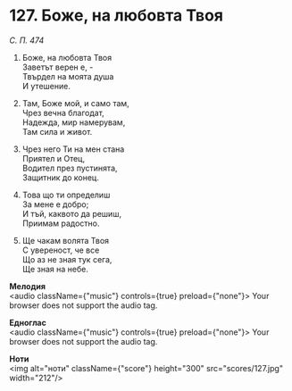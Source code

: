 # 127. Боже, на любовта Твоя

_С. П. 474_

1. Боже, на любовта Твоя  
Заветът верен е, -  
Твърдел на моята душа  
И утешение.  

2. Там, Боже мой, и само там,  
Чрез вечна благодат,  
Надежда, мир намерувам,  
Там сила и живот.  

3. Чрез него Ти на мен стана  
Приятел и Отец,  
Водител през пустинята,  
Защитник до конец.  

4. Това що ти определиш  
За мене е добро;  
И тъй, каквото да решиш,  
Приимам радостно.  

5. Ще чакам волята Твоя  
С увереност, че все  
Що аз не зная тук сега,  
Ще зная на небе.

**Мелодия**  
<audio className={"music"} controls={true} preload={"none"}>
    <source src="mp3/127.mp3" type="audio/mpeg"/>
    Your browser does not support the audio tag.
</audio>

**Едноглас**  
<audio className={"music"} controls={true} preload={"none"}>
    <source src="transp/127.mp3" type="audio/mpeg"/>
    Your browser does not support the audio tag.
</audio>

**Ноти**  
<img alt="ноти" className={"score"} height="300" src="scores/127.jpg" width="212"/>
